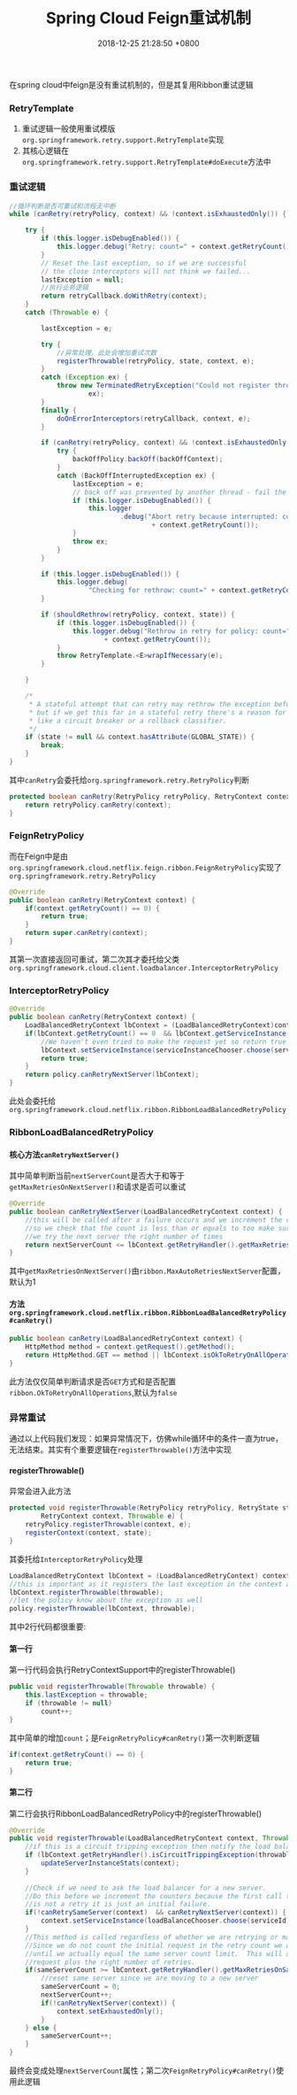 ﻿---
layout: post
title:  "Spring Cloud Feign重试机制"
date:   2018-12-25 21:28:50 +0800
categories: jekyll update
---
在spring cloud中feign是没有重试机制的，但是其复用Ribbon重试逻辑

### RetryTemplate
1. 重试逻辑一般使用重试模版`org.springframework.retry.support.RetryTemplate`实现
2. 其核心逻辑在`org.springframework.retry.support.RetryTemplate#doExecute`方法中

### 重试逻辑

```java
//循环判断是否可重试和流程无中断
while (canRetry(retryPolicy, context) && !context.isExhaustedOnly()) {

	try {
		if (this.logger.isDebugEnabled()) {
			this.logger.debug("Retry: count=" + context.getRetryCount());
		}
		// Reset the last exception, so if we are successful
		// the close interceptors will not think we failed...
		lastException = null;
		//执行业务逻辑
		return retryCallback.doWithRetry(context);
	}
	catch (Throwable e) {

		lastException = e;

		try {
			//异常处理，此处会增加重试次数
			registerThrowable(retryPolicy, state, context, e);
		}
		catch (Exception ex) {
			throw new TerminatedRetryException("Could not register throwable",
					ex);
		}
		finally {
			doOnErrorInterceptors(retryCallback, context, e);
		}

		if (canRetry(retryPolicy, context) && !context.isExhaustedOnly()) {
			try {
				backOffPolicy.backOff(backOffContext);
			}
			catch (BackOffInterruptedException ex) {
				lastException = e;
				// back off was prevented by another thread - fail the retry
				if (this.logger.isDebugEnabled()) {
					this.logger
							.debug("Abort retry because interrupted: count="
									+ context.getRetryCount());
				}
				throw ex;
			}
		}

		if (this.logger.isDebugEnabled()) {
			this.logger.debug(
					"Checking for rethrow: count=" + context.getRetryCount());
		}

		if (shouldRethrow(retryPolicy, context, state)) {
			if (this.logger.isDebugEnabled()) {
				this.logger.debug("Rethrow in retry for policy: count="
						+ context.getRetryCount());
			}
			throw RetryTemplate.<E>wrapIfNecessary(e);
		}

	}

	/*
	 * A stateful attempt that can retry may rethrow the exception before now,
	 * but if we get this far in a stateful retry there's a reason for it,
	 * like a circuit breaker or a rollback classifier.
	 */
	if (state != null && context.hasAttribute(GLOBAL_STATE)) {
		break;
	}
}
```

其中`canRetry`会委托给`org.springframework.retry.RetryPolicy`判断
```java
protected boolean canRetry(RetryPolicy retryPolicy, RetryContext context) {
	return retryPolicy.canRetry(context);
}
```

### FeignRetryPolicy
而在Feign中是由`org.springframework.cloud.netflix.feign.ribbon.FeignRetryPolicy`实现了`org.springframework.retry.RetryPolicy`
```java
@Override
public boolean canRetry(RetryContext context) {
	if(context.getRetryCount() == 0) {
		return true;
	}
	return super.canRetry(context);
}
```

其第一次直接返回可重试，第二次其才委托给父类`org.springframework.cloud.client.loadbalancer.InterceptorRetryPolicy`

### InterceptorRetryPolicy
```java
@Override
public boolean canRetry(RetryContext context) {
    LoadBalancedRetryContext lbContext = (LoadBalancedRetryContext)context;
    if(lbContext.getRetryCount() == 0  && lbContext.getServiceInstance() == null) {
        //We haven't even tried to make the request yet so return true so we do
        lbContext.setServiceInstance(serviceInstanceChooser.choose(serviceName));
        return true;
    }
    return policy.canRetryNextServer(lbContext);
}
```
此处会委托给`org.springframework.cloud.netflix.ribbon.RibbonLoadBalancedRetryPolicy`


### RibbonLoadBalancedRetryPolicy
#### 核心方法`canRetryNextServer()`
其中简单判断当前`nextServerCount`是否大于和等于`getMaxRetriesOnNextServer()`和请求是否可以重试
```java
@Override
public boolean canRetryNextServer(LoadBalancedRetryContext context) {
	//this will be called after a failure occurs and we increment the counter
	//so we check that the count is less than or equals to too make sure
	//we try the next server the right number of times
	return nextServerCount <= lbContext.getRetryHandler().getMaxRetriesOnNextServer() && canRetry(context);
}
```
其中`getMaxRetriesOnNextServer()`由`ribbon.MaxAutoRetriesNextServer`配置，默认为1

#### 方法`org.springframework.cloud.netflix.ribbon.RibbonLoadBalancedRetryPolicy#canRetry()`
```java
public boolean canRetry(LoadBalancedRetryContext context) {
	HttpMethod method = context.getRequest().getMethod();
	return HttpMethod.GET == method || lbContext.isOkToRetryOnAllOperations();
}
```
此方法仅仅简单判断请求是否`GET`方式和是否配置`ribbon.OkToRetryOnAllOperations`,默认为`false`

### 异常重试
通过以上代码我们发现：如果异常情况下，仿佛while循环中的条件一直为true，无法结束。其实有个重要逻辑在`registerThrowable()`方法中实现

#### registerThrowable()
异常会进入此方法
```java
protected void registerThrowable(RetryPolicy retryPolicy, RetryState state,
		RetryContext context, Throwable e) {
	retryPolicy.registerThrowable(context, e);
	registerContext(context, state);
}
```
其委托给`InterceptorRetryPolicy`处理
```java
LoadBalancedRetryContext lbContext = (LoadBalancedRetryContext) context;
//this is important as it registers the last exception in the context and also increases the retry count
lbContext.registerThrowable(throwable);
//let the policy know about the exception as well
policy.registerThrowable(lbContext, throwable);
```
其中2行代码都很重要:
#### 第一行
第一行代码会执行RetryContextSupport中的registerThrowable()
```java
public void registerThrowable(Throwable throwable) {
	this.lastException = throwable;
	if (throwable != null)
		count++;
}
```
其中简单的增加`count`；是`FeignRetryPolicy#canRetry()`第一次判断逻辑
```java
if(context.getRetryCount() == 0) {
	return true;
}
```

#### 第二行
第二行会执行RibbonLoadBalancedRetryPolicy中的registerThrowable()
```java
@Override
public void registerThrowable(LoadBalancedRetryContext context, Throwable throwable) {
	//if this is a circuit tripping exception then notify the load balancer
	if (lbContext.getRetryHandler().isCircuitTrippingException(throwable)) {
		updateServerInstanceStats(context);
	}
	
	//Check if we need to ask the load balancer for a new server.
	//Do this before we increment the counters because the first call to this method
	//is not a retry it is just an initial failure.
	if(!canRetrySameServer(context)  && canRetryNextServer(context)) {
		context.setServiceInstance(loadBalanceChooser.choose(serviceId));
	}
	//This method is called regardless of whether we are retrying or making the first request.
	//Since we do not count the initial request in the retry count we don't reset the counter
	//until we actually equal the same server count limit.  This will allow us to make the initial
	//request plus the right number of retries.
	if(sameServerCount >= lbContext.getRetryHandler().getMaxRetriesOnSameServer() && canRetry(context)) {
		//reset same server since we are moving to a new server
		sameServerCount = 0;
		nextServerCount++;
		if(!canRetryNextServer(context)) {
			context.setExhaustedOnly();
		}
	} else {
		sameServerCount++;
	}
}
```
最终会变成处理`nextServerCount`属性；第二次`FeignRetryPolicy#canRetry()`使用此逻辑
